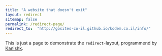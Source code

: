 ```yaml
---
title: "A website that doesn't exit"
layout: redirect
sitemap: false
permalink: /redirect-page/
redirect_to:  "http://gosites-co-il.github.io/kodem.co.il/info/"
---
```

This is just a page to demonstrate the `redirect`-layout, programmend by [Kanishk](http://codingtips.kanishkkunal.in/about/).
